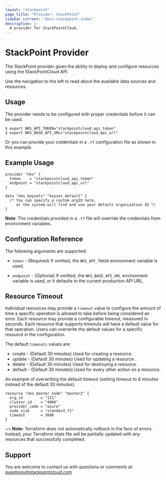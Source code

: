 ```yaml
---
layout: "stackpoint"
page_title: "Provider: StackPoint"
sidebar_current: "docs-stackpoint-index"
description: |-
  A provider for StackPointCloud.
---
```


# StackPoint Provider

The StackPoint provider gives the ability to deploy and configure resources using the StackPointCloud API.

Use the navigation to the left to read about the available data sources and resources.


## Usage

The provider needs to be configured with proper credentials before it can be used.


```hcl
$ export NKS_API_TOKEN="stackpointcloud_api_token"
$ export NKS_BASE_API_URL="stackpointcloud_api_url"
```

Or you can provide your credentials in a `.tf` configuration file as shown in this example.


## Example Usage


```hcl
provider "nks" {
  token    = "stackpointcloud_api_token"
  endpoint = "stackpointcloud_api_url"
}

data "nks_keysets" "keyset_default" {
  /* You can specify a custom orgID here,   
     or the system will find and use your default organization ID */
}
```


**Note**: The credentials provided in a `.tf` file will override the credentials from environment variables.

## Configuration Reference

The following arguments are supported:

* `token` - (Required) If omitted, the `NKS_API_TOKEN` environment variable is used.

* `endpoint` - (Optional) If omitted, the `NKS_BASE_API_URL` environment variable is used, or it defaults to the current production API URL.


## Resource Timeout

Individual resources may provide a `timeout` value to configure the amount of time a specific operation is allowed to take before being considered an error. Each resource may provide a configurable timeout, measured in seconds. Each resource that supports timeouts will have a default value for that operation.
Users can overwrite the default values for a specific resource in the configuration.

The default `timeouts` values are:

* create  - (Default 30 minutes) Used for creating a resource.
* update  - (Default 30 minutes) Used for updating a resource .
* delete  - (Default 30 minutes) Used for destroying a resource.
* default - (Default 30 minutes) Used for every other action on a resource.

An example of overwriting the default timeout (setting timeout to 6 minutes instead of the default 30 minutes):

```hcl
resource "nks_master_node" "master2" {
  org_id        = "111"
  cluster_id    = "4066"
  provider_code = "azure"
  node_size     = "standard_f1"
  timeout       = 3600
}

```

~> **Note:** Terraform does not automatically rollback in the face of errors.
Instead, your Terraform state file will be partially updated with
any resources that successfully completed.

## Support
You are welcome to contact us with questions or comments at: questions@stackpointcloud.com
